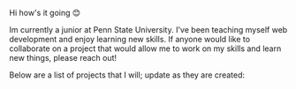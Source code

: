 Hi how's it going 😊

Im currently a junior at Penn State University. I've been teaching myself web development and enjoy learning new skills. If anyone would like to collaborate on a project that would allow me to work on my skills and learn new things, please reach out!

Below are a list of projects that I will; update as they are created:



